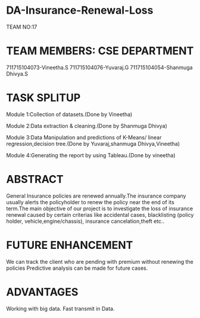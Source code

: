 # DA-Insurance-Renewal-Loss
TEAM NO:17
# TEAM MEMBERS: CSE DEPARTMENT

711715104073-Vineetha.S 711715104076-Yuvaraj.G 711715104054-Shanmuga Dhivya.S

# TASK SPLITUP
Module 1:Collection of datasets.(Done by Vineetha)

Module 2:Data extraction & cleaning.(Done by Shanmuga Dhivya)

Module 3:Data Manipulation and predictions of K-Means/ linear regression,decision tree.(Done by Yuvaraj,shanmuga Dhivya,Vineetha)

Module 4:Generating the report by using Tableau.(Done by vineetha)

# ABSTRACT
General Insurance policies are renewed annually.The insurance company usually alerts the policyholder to renew the policy near the end of its term.The main objective of our project is to investigate the loss of insurance renewal caused by certain criterias like accidental cases, blacklisting (policy holder, vehicle,engine/chassis), insurance cancelation,theft etc..

# FUTURE ENHANCEMENT
We can track the client who are pending with premium without renewing the policies Predictive analysis can be made for future cases.

# ADVANTAGES
Working with big data. Fast transmit in Data.
